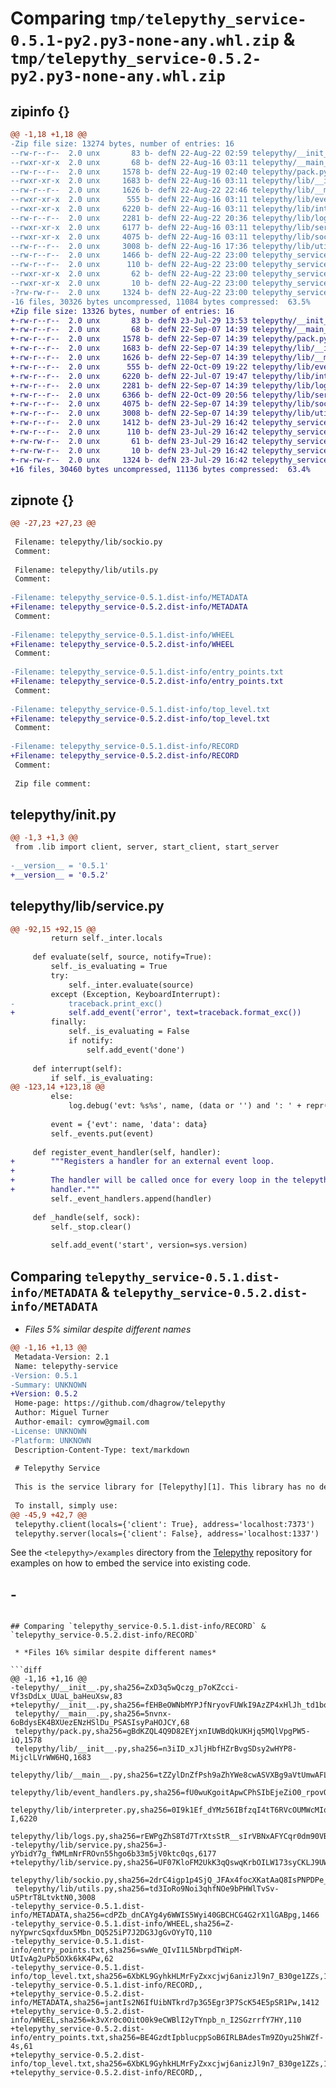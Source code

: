 # Comparing `tmp/telepythy_service-0.5.1-py2.py3-none-any.whl.zip` & `tmp/telepythy_service-0.5.2-py2.py3-none-any.whl.zip`

## zipinfo {}

```diff
@@ -1,18 +1,18 @@
-Zip file size: 13274 bytes, number of entries: 16
--rw-r--r--  2.0 unx       83 b- defN 22-Aug-22 02:59 telepythy/__init__.py
--rwxr-xr-x  2.0 unx       68 b- defN 22-Aug-16 03:11 telepythy/__main__.py
--rw-r--r--  2.0 unx     1578 b- defN 22-Aug-19 02:40 telepythy/pack.py
--rwxr-xr-x  2.0 unx     1683 b- defN 22-Aug-16 03:11 telepythy/lib/__init__.py
--rw-r--r--  2.0 unx     1626 b- defN 22-Aug-22 22:46 telepythy/lib/__main__.py
--rwxr-xr-x  2.0 unx      555 b- defN 22-Aug-16 03:11 telepythy/lib/event_handlers.py
--rwxr-xr-x  2.0 unx     6220 b- defN 22-Aug-16 03:11 telepythy/lib/interpreter.py
--rw-r--r--  2.0 unx     2281 b- defN 22-Aug-22 20:36 telepythy/lib/logs.py
--rwxr-xr-x  2.0 unx     6177 b- defN 22-Aug-16 03:11 telepythy/lib/service.py
--rwxr-xr-x  2.0 unx     4075 b- defN 22-Aug-16 03:11 telepythy/lib/sockio.py
--rw-r--r--  2.0 unx     3008 b- defN 22-Aug-16 17:36 telepythy/lib/utils.py
--rw-r--r--  2.0 unx     1466 b- defN 22-Aug-22 23:00 telepythy_service-0.5.1.dist-info/METADATA
--rw-r--r--  2.0 unx      110 b- defN 22-Aug-22 23:00 telepythy_service-0.5.1.dist-info/WHEEL
--rwxr-xr-x  2.0 unx       62 b- defN 22-Aug-22 23:00 telepythy_service-0.5.1.dist-info/entry_points.txt
--rwxr-xr-x  2.0 unx       10 b- defN 22-Aug-22 23:00 telepythy_service-0.5.1.dist-info/top_level.txt
-?rw-rw-r--  2.0 unx     1324 b- defN 22-Aug-22 23:00 telepythy_service-0.5.1.dist-info/RECORD
-16 files, 30326 bytes uncompressed, 11084 bytes compressed:  63.5%
+Zip file size: 13326 bytes, number of entries: 16
+-rw-r--r--  2.0 unx       83 b- defN 23-Jul-29 13:53 telepythy/__init__.py
+-rw-r--r--  2.0 unx       68 b- defN 22-Sep-07 14:39 telepythy/__main__.py
+-rw-r--r--  2.0 unx     1578 b- defN 22-Sep-07 14:39 telepythy/pack.py
+-rw-r--r--  2.0 unx     1683 b- defN 22-Sep-07 14:39 telepythy/lib/__init__.py
+-rw-r--r--  2.0 unx     1626 b- defN 22-Sep-07 14:39 telepythy/lib/__main__.py
+-rw-r--r--  2.0 unx      555 b- defN 22-Oct-09 19:22 telepythy/lib/event_handlers.py
+-rw-r--r--  2.0 unx     6220 b- defN 22-Jul-07 19:47 telepythy/lib/interpreter.py
+-rw-r--r--  2.0 unx     2281 b- defN 22-Sep-07 14:39 telepythy/lib/logs.py
+-rw-r--r--  2.0 unx     6366 b- defN 22-Oct-09 20:56 telepythy/lib/service.py
+-rw-r--r--  2.0 unx     4075 b- defN 22-Sep-07 14:39 telepythy/lib/sockio.py
+-rw-r--r--  2.0 unx     3008 b- defN 22-Sep-07 14:39 telepythy/lib/utils.py
+-rw-r--r--  2.0 unx     1412 b- defN 23-Jul-29 16:42 telepythy_service-0.5.2.dist-info/METADATA
+-rw-r--r--  2.0 unx      110 b- defN 23-Jul-29 16:42 telepythy_service-0.5.2.dist-info/WHEEL
+-rw-rw-r--  2.0 unx       61 b- defN 23-Jul-29 16:42 telepythy_service-0.5.2.dist-info/entry_points.txt
+-rw-rw-r--  2.0 unx       10 b- defN 23-Jul-29 16:42 telepythy_service-0.5.2.dist-info/top_level.txt
+-rw-rw-r--  2.0 unx     1324 b- defN 23-Jul-29 16:42 telepythy_service-0.5.2.dist-info/RECORD
+16 files, 30460 bytes uncompressed, 11136 bytes compressed:  63.4%
```

## zipnote {}

```diff
@@ -27,23 +27,23 @@
 
 Filename: telepythy/lib/sockio.py
 Comment: 
 
 Filename: telepythy/lib/utils.py
 Comment: 
 
-Filename: telepythy_service-0.5.1.dist-info/METADATA
+Filename: telepythy_service-0.5.2.dist-info/METADATA
 Comment: 
 
-Filename: telepythy_service-0.5.1.dist-info/WHEEL
+Filename: telepythy_service-0.5.2.dist-info/WHEEL
 Comment: 
 
-Filename: telepythy_service-0.5.1.dist-info/entry_points.txt
+Filename: telepythy_service-0.5.2.dist-info/entry_points.txt
 Comment: 
 
-Filename: telepythy_service-0.5.1.dist-info/top_level.txt
+Filename: telepythy_service-0.5.2.dist-info/top_level.txt
 Comment: 
 
-Filename: telepythy_service-0.5.1.dist-info/RECORD
+Filename: telepythy_service-0.5.2.dist-info/RECORD
 Comment: 
 
 Zip file comment:
```

## telepythy/__init__.py

```diff
@@ -1,3 +1,3 @@
 from .lib import client, server, start_client, start_server
 
-__version__ = '0.5.1'
+__version__ = '0.5.2'
```

## telepythy/lib/service.py

```diff
@@ -92,15 +92,15 @@
         return self._inter.locals
 
     def evaluate(self, source, notify=True):
         self._is_evaluating = True
         try:
             self._inter.evaluate(source)
         except (Exception, KeyboardInterrupt):
-            traceback.print_exc()
+            self.add_event('error', text=traceback.format_exc())
         finally:
             self._is_evaluating = False
             if notify:
                 self.add_event('done')
 
     def interrupt(self):
         if self._is_evaluating:
@@ -123,14 +123,18 @@
         else:
             log.debug('evt: %s%s', name, (data or '') and ': ' + repr(data))
 
         event = {'evt': name, 'data': data}
         self._events.put(event)
 
     def register_event_handler(self, handler):
+        """Registers a handler for an external event loop.
+
+        The handler will be called once for every loop in the telepythy event
+        handler."""
         self._event_handlers.append(handler)
 
     def _handle(self, sock):
         self._stop.clear()
 
         self.add_event('start', version=sys.version)
```

## Comparing `telepythy_service-0.5.1.dist-info/METADATA` & `telepythy_service-0.5.2.dist-info/METADATA`

 * *Files 5% similar despite different names*

```diff
@@ -1,16 +1,13 @@
 Metadata-Version: 2.1
 Name: telepythy-service
-Version: 0.5.1
-Summary: UNKNOWN
+Version: 0.5.2
 Home-page: https://github.com/dhagrow/telepythy
 Author: Miguel Turner
 Author-email: cymrow@gmail.com
-License: UNKNOWN
-Platform: UNKNOWN
 Description-Content-Type: text/markdown
 
 # Telepythy Service
 
 This is the service library for [Telepythy][1]. This library has no dependencies, is supported on Python 2.7+ and 3.3+, and can be used to embed a **Telepythy** client or server into any environment.
 
 To install, simply use:
@@ -45,9 +42,7 @@
 telepythy.client(locals={'client': True}, address='localhost:7373')
 telepythy.server(locals={'client': False}, address='localhost:1337')
 ```
 
 See the `<telepythy>/examples` directory from the [Telepythy][1] repository for examples on how to embed the service into existing code.
 
 [1]: https://github.com/dhagrow/telepythy
-
-
```

## Comparing `telepythy_service-0.5.1.dist-info/RECORD` & `telepythy_service-0.5.2.dist-info/RECORD`

 * *Files 16% similar despite different names*

```diff
@@ -1,16 +1,16 @@
-telepythy/__init__.py,sha256=ZxD3q5wQczg_p7oKZcci-Vf3sDdLx_UUaL_baHeuXsw,83
+telepythy/__init__.py,sha256=fEHBeOWNbMYPJfNryovFUWkI9AzZP4xHlJh_td1boA4,83
 telepythy/__main__.py,sha256=5nvnx-6oBdysEK4BXUezENzHSlDu_PSASIsyPaHOJCY,68
 telepythy/pack.py,sha256=gBdKZQL4Q9D82EYjxnIUWBdQkUKHjq5MQlVpgPW5-iQ,1578
 telepythy/lib/__init__.py,sha256=n3iID_xJljHbfHZrBvgSDsy2wHYP8-MijclLVrWW6HQ,1683
 telepythy/lib/__main__.py,sha256=tZZylDnZfPsh9aZhYWe8cwASVXBg9aVtUmwAFLkdfJs,1626
 telepythy/lib/event_handlers.py,sha256=fU0wuKgoitApwCPhSIbEjeZiO0_rpovQF41LtLvukqo,555
 telepythy/lib/interpreter.py,sha256=0I9k1Ef_dYMz56IBfzqI4tT6RVcOUMWcMIqqhCG5j-I,6220
 telepythy/lib/logs.py,sha256=rEWPgZhS8Td7TrXtsStR__sIrVBNxAFYCqr0dm90VBg,2281
-telepythy/lib/service.py,sha256=J-yYbidY7g_fWMLmNrFROvn55hgo6b33m5jV0ktc0qs,6177
+telepythy/lib/service.py,sha256=UF07KloFM2UkK3qQswqKrbOILW173syCKLJ9UWNRPto,6366
 telepythy/lib/sockio.py,sha256=2drC4igp1p4SjQ_JFAx4focXKatAaQ8IsPNPDPe_YdM,4075
 telepythy/lib/utils.py,sha256=td3IoRo9Noi3qhfNOe9bPHWlTvSv-u5PtrT8LtvktN0,3008
-telepythy_service-0.5.1.dist-info/METADATA,sha256=cdPZb_dnCAYg4y6WWIS5Wyi40GBCHCG4G2rX1lGABpg,1466
-telepythy_service-0.5.1.dist-info/WHEEL,sha256=Z-nyYpwrcSqxfdux5Mbn_DQ525iP7J2DG3JgGvOYyTQ,110
-telepythy_service-0.5.1.dist-info/entry_points.txt,sha256=swWe_QIvI1L5NbrpdTWipM-UtIvAg2uPb5OXk6kK4Pw,62
-telepythy_service-0.5.1.dist-info/top_level.txt,sha256=6XbKL9GyhkHLMrFyZxxcjwj6anizJl9n7_B30ge1ZZs,10
-telepythy_service-0.5.1.dist-info/RECORD,,
+telepythy_service-0.5.2.dist-info/METADATA,sha256=jantIs2N6IfUibNTkrd7p3G5Egr3P7ScK54E5pSR1Pw,1412
+telepythy_service-0.5.2.dist-info/WHEEL,sha256=k3vXr0c0OitO0k9eCWBlI2yTYnpb_n_I2SGzrrfY7HY,110
+telepythy_service-0.5.2.dist-info/entry_points.txt,sha256=BE4GzdtIpblucppSoB6IRLBAdesTm9ZOyu25hWZf-4s,61
+telepythy_service-0.5.2.dist-info/top_level.txt,sha256=6XbKL9GyhkHLMrFyZxxcjwj6anizJl9n7_B30ge1ZZs,10
+telepythy_service-0.5.2.dist-info/RECORD,,
```

